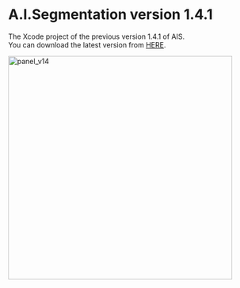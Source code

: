 # A.I.Segmentation version 1.4.1
The Xcode project of the previous version 1.4.1 of AIS.  
You can download the latest version from [HERE](https://compositecreatures.jimdofree.com/a-i-segmentation/download/).
  
  
<img width="452" alt="panel_v14" src="https://user-images.githubusercontent.com/52600509/72216009-8141ea00-355e-11ea-8502-b119d2e6cbc6.png">
